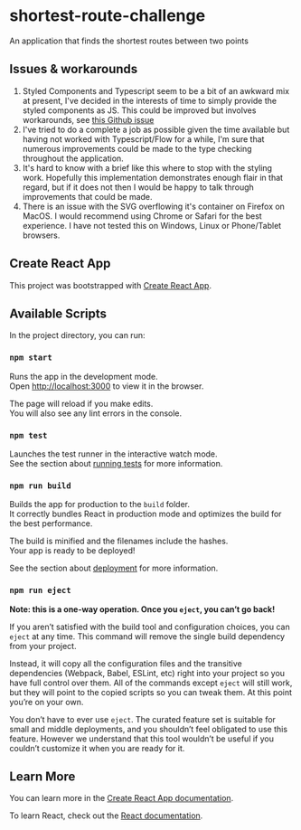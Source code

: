 # shortest-route-challenge
An application that finds the shortest routes between two points

## Issues & workarounds
1. Styled Components and Typescript seem to be a bit of an awkward mix at present, I've decided in the interests of time to simply provide the styled components as JS. This could be improved but involves workarounds, see [this Github issue](https://github.com/styled-components/styled-components/issues/630)
2. I've tried to do a complete a job as possible given the time available but having not worked with Typescript/Flow for a while, I'm sure that numerous improvements could be made to the type checking throughout the application.
3. It's hard to know with a brief like this where to stop with the styling work. Hopefully this implementation demonstrates enough flair in that regard, but if it does not then I would be happy to talk through improvements that could be made.
4. There is an issue with the SVG overflowing it's container on Firefox on MacOS. I would recommend using Chrome or Safari for the best experience. I have not tested this on Windows, Linux or Phone/Tablet browsers.

## Create React App

This project was bootstrapped with [Create React App](https://github.com/facebook/create-react-app).

## Available Scripts

In the project directory, you can run:

### `npm start`

Runs the app in the development mode.<br>
Open [http://localhost:3000](http://localhost:3000) to view it in the browser.

The page will reload if you make edits.<br>
You will also see any lint errors in the console.

### `npm test`

Launches the test runner in the interactive watch mode.<br>
See the section about [running tests](https://facebook.github.io/create-react-app/docs/running-tests) for more information.

### `npm run build`

Builds the app for production to the `build` folder.<br>
It correctly bundles React in production mode and optimizes the build for the best performance.

The build is minified and the filenames include the hashes.<br>
Your app is ready to be deployed!

See the section about [deployment](https://facebook.github.io/create-react-app/docs/deployment) for more information.

### `npm run eject`

**Note: this is a one-way operation. Once you `eject`, you can’t go back!**

If you aren’t satisfied with the build tool and configuration choices, you can `eject` at any time. This command will remove the single build dependency from your project.

Instead, it will copy all the configuration files and the transitive dependencies (Webpack, Babel, ESLint, etc) right into your project so you have full control over them. All of the commands except `eject` will still work, but they will point to the copied scripts so you can tweak them. At this point you’re on your own.

You don’t have to ever use `eject`. The curated feature set is suitable for small and middle deployments, and you shouldn’t feel obligated to use this feature. However we understand that this tool wouldn’t be useful if you couldn’t customize it when you are ready for it.

## Learn More

You can learn more in the [Create React App documentation](https://facebook.github.io/create-react-app/docs/getting-started).

To learn React, check out the [React documentation](https://reactjs.org/).
